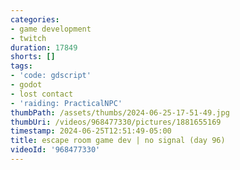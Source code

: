 ```yaml
---
categories:
- game development
- twitch
duration: 17849
shorts: []
tags:
- 'code: gdscript'
- godot
- lost contact
- 'raiding: PracticalNPC'
thumbPath: /assets/thumbs/2024-06-25-17-51-49.jpg
thumbUri: /videos/968477330/pictures/1881655169
timestamp: 2024-06-25T12:51:49-05:00
title: escape room game dev | no signal (day 96)
videoId: '968477330'
---
```

